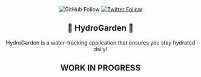 <div align="center">

![GitHub Follow](https://img.shields.io/github/followers/stephnicoledev?style=social)
[![Twitter Follow](https://img.shields.io/twitter/follow/darkroast_dev?style=social)](https://twitter.com/intent/follow?screen_name=darkroast_dev)

  <h2 align="center">🚰 HydroGarden 🌱 </h2>

HydroGarden is a water-tracking application that ensures you stay hydrated daily!

<h2 align="center">WORK IN PROGRESS</h2>

</div>
